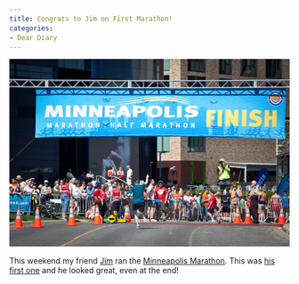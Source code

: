 ```yaml
---
title: Congrats to Jim on First Marathon!
categories:
- Dear Diary
---
```


![](/assets/posts/2011/Jim-Finishing-Marathon.jpg)
  



This weekend my friend [Jim](http://www.jimbernard.net/) ran the [Minneapolis Marathon](http://www.teamortho.us/Minneapolis-Marathon/). This was [his first one](http://www.jimbernard.net/minneapolismarathon/) and he looked great, even at the end!
